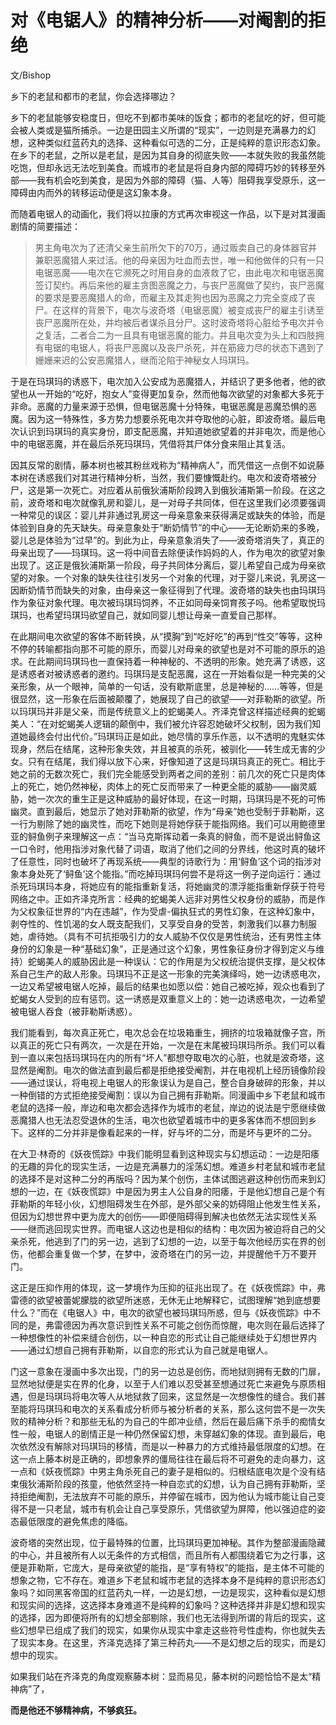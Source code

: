 # 对《电锯人》的精神分析——对阉割的拒绝

文/Bishop

乡下的老鼠和都市的老鼠，你会选择哪边？

乡下的老鼠能够安稳度日，但吃不到都市美味的饭食；都市的老鼠吃的好，但可能会被人类或是猫所捕杀。一边是田园主义所谓的“现实”，一边则是充满暴力的幻想，这种类似红蓝药丸的选择、这种看似可选的二分，正是纯粹的意识形态幻象。在乡下的老鼠，之所以是老鼠，是因为其自身的彻底失败——本就失败的我虽然能吃饱，但却永远无法吃到美食。而城市的老鼠是将自身内部的障碍巧妙的转移至外部——我有机会吃到美食，是因为外部的障碍（猫、人等）阻碍我享受原乐，这一障碍由内而外的转移运动便是这幻象本身。

而随着电锯人的动画化，我们将以拉康的方式再次审视这一作品，以下是对其漫画剧情的简要描述：

>男主角电次为了还清父亲生前所欠下的70万，通过贩卖自己的身体器官并兼职恶魔猎人来过活。他的母亲因为吐血而去世，唯一和他做伴的只有一只电锯恶魔——电次在它濒死之时用自身的血液救了它，由此电次和电锯恶魔签订契约。再后来他的雇主贪图恶魔之力，与丧尸恶魔做了契约，丧尸恶魔的要求是要恶魔猎人的命，而雇主及其走狗也因为恶魔之力完全变成了丧尸。在这样的背景下，电次与波奇塔（电锯恶魔）被变成丧尸的雇主引诱至丧尸恶魔所在处，并均被后者谋杀且分尸。这时波奇塔将心脏给予电次并令之复活，二者合二为一且具有电锯恶魔的能力。并且电次变为头上和四肢拥有电锯的电锯人，将丧尸恶魔以及丧尸杀死，并在筋疲力尽的状态下遇到了姗姗来迟的公安恶魔猎人，继而沦陷于神秘女人玛琪玛。

于是在玛琪玛的诱惑下，电次加入公安成为恶魔猎人，并结识了更多他者，他的欲望也从一开始的“吃好，抱女人”变得更加复杂，然而他每次欲望的对象都大多死于非命。恶魔的力量来源于恐惧，但电锯恶魔十分特殊，电锯恶魔是恶魔恐惧的恶魔。因为这一特殊性，多方势力想要杀死电次并夺取他的心脏，即波奇塔。最后电次认识到玛琪玛的真实身份，即支配恶魔，并知道她欲望着的并非电次，而是他心中的电锯恶魔，并在最后杀死玛琪玛，凭借将其尸体分食来阻止其复活。

因其反常的剧情，藤本树也被其粉丝戏称为“精神病人”，而凭借这一点倒不如说藤本树在诱惑我们对其进行精神分析，当然，我们要慷慨赴约。电次和波奇塔被分尸，这是第一次死亡。对应着从前俄狄浦斯阶段跨入到俄狄浦斯第一阶段。在这之前，波奇塔和电次就像乳房和婴儿，是一对母子共同体，但在这里我们必须要强调一种常见的误区：婴儿并非通过乳房这一母亲意象来获得满足或缺失的体验，而是体验到自身的先天缺失。母亲意象处于“断奶情节”的中心——无论断奶来的多晚，婴儿总是体验为“过早”的。到此为止，母亲意象消失了——波奇塔消失了，真正的母亲出现了——玛琪玛。这一将中间音去除便读作妈妈的人，作为电次的欲望对象出现了。这正是俄狄浦斯第一阶段，母子共同体分离后，婴儿希望自己成为母亲欲望的对象。一个对象的缺失往往引发另一个对象的代理，对于婴儿来说，乳房这一因断奶情节而缺失的对象，由母亲这一象征得到了代理。波奇塔的缺失也由玛琪玛作为象征对象代理。电次被玛琪玛饲养，不正如同母亲饲育孩子吗。他希望取悦玛琪玛，也希望玛琪玛欲望自己，就如同婴儿想让母亲一直爱自己那样。

在此期间电次欲望的客体不断转换，从“摸胸”到“吃好吃”的再到“性交”等等，这种不停的转喻都指向那不可能的原乐，而婴儿对母亲的欲望也是对不可能的原乐的追求。在此期间玛琪玛也一直保持着一种神秘的、不透明的形象。她充满了诱惑，这是诱惑者对被诱惑者的邀约。玛琪玛是支配恶魔，这在一开始看似是一种完美的父亲形象，从一个眼神，简单的一句话，没有歇斯底里，总是神秘的……等等，但是很显然，这一形象在后面被颠覆了，她展现了自己的欲望——对菲勒斯的欲望。所以玛琪玛并非是父亲，而是传统意义上的蛇蝎美人。齐泽克曾这样描述经典的蛇蝎美人：“在对蛇蝎美人逻辑的颠倒中，我们被允许容忍她破坏父权制，因为我们知道她最终会付出代价。”玛琪玛正是如此，她尽情的享乐作恶，以不透明的鬼魅实体现身，然后在结尾，这种形象失效，并且被真的杀死，被驯化——转生成无害的少女。只有在结尾，我们得以放下心来，好像知道了这是玛琪玛真正的死亡。相比于她之前的无数次死亡，我们完全能感受到两者之间的差别：前几次的死亡只是肉体上的死亡，她仍然神秘，肉体上的死亡反而带来了一种更全能的威胁——幽灵威胁，她一次次的重生正是这种威胁的最好体现，在这一时期，玛琪玛是不死的可怖幽灵。直到最后，她显示了她对菲勒斯的欲望，作为“母亲”她也受制于菲勒斯，这一行为剔除了她的幽灵性，而吃下她则是将她俘获于能指网络。我们可以用鲍德里亚的鲟鱼例子来理解这一点：“当马克斯挥动着一条真的鲟鱼，而不是说出鲟鱼这一口令时，他用指涉对象代替了词语，取消了他们之间的分界线，他这时真的破坏了任意性，同时也破坏了再现系统——典型的诗歌行为：用‘鲟鱼’这个词的指涉对象本身处死了‘鲟鱼’这个能指。”而吃掉玛琪玛何尝不是将这一例子逆向运行：通过杀死玛琪玛本身，将她应有的能指重新复活，将她幽灵的漂浮能指重新俘获于符号网络之中。正如齐泽克所言：经典的蛇蝎美人远非对男性父权身份的威胁，而是作为父权象征世界的“内在违越”，作为受虐-偏执狂式的男性幻象，在这种幻象中，剥夺性的、性饥渴的女人既支配我们，又享受自身的受苦，刺激我们以暴力制服她，虐待她。（具有不可抗拒吸引力的女人威胁不仅仅是男性统治，还有男性主体身份的幻象是一种“基础幻象”，正是通过这个幻象，男性象征身份才得到定义与维持）蛇蝎美人的威胁因此是一种误认：它的作用是为父权统治提供支撑，是父权体系自己生产的敌人形象。玛琪玛不正是这一形象的完美演绎吗，她一边诱惑电次，一边又希望被电锯人吃掉，最后的结果也如愿以偿：她自己被吃掉，观众也看到了蛇蝎女人受到的应有惩罚。这一诱惑是双重意义上的：她一边诱惑电次，一边希望被电锯人吞食（被菲勒斯诱惑）。

我们能看到，每次真正死亡，电次总会在垃圾箱重生，拥挤的垃圾箱就像子宫，所以真正的死亡只有两次，一次是在开始，一次是在末尾被玛琪玛所杀。我们可以看到一直以来包括玛琪玛在内的所有“坏人”都想夺取电次的心脏，也就是波奇塔，这显然是阉割。电次的做法直到最后都是拒绝接受阉割，并在电视机上经历镜像阶段——通过误认，将电视上电锯人的形象误认为是自己，整合自身破碎的形象，并以一种倒错的方式拒绝接受阉割：误以为自己拥有菲勒斯。同漫画中乡下老鼠和城市老鼠的选择一般，岸边和电次都会选择作为城市的老鼠，岸边的说法是宁愿继续做恶魔猎人也无法忍受退休的生活，电次也欲望着城市中的更多客体而不想回到乡下。这样的二分并非是像看起来的一样，好与坏的二分，而是坏与更坏的二分。

在大卫·林奇的《妖夜慌踪》中我们能明显看到这种现实与幻想运动：一边是阳痿的无趣的异化的现实生活，一边是充满暴力的淫荡幻想。难道乡村老鼠和城市老鼠的选择不是对这种二分的再版吗？因为某个创伤，主体试图逃避这种创伤而来到幻想的一边，在《妖夜慌踪》中是因为男主人公自身的阳痿，于是他幻想自己是个有菲勒斯的年轻小伙，幻想阻碍发生在外部，是外部父亲的妨碍阻止他发生性关系，但因为幻想世界中更为庞大的创伤——即便阻碍得到解决也依然无法实现性关系——继而逃回现实世界。而电锯人这边也是相似的结构：电次因为被迫将自己的父亲杀死，他逃到了门的另一边，逃到了幻想的一边，以至于每次他经历实在界的创伤，他都会重复做一个梦，在梦中，波奇塔在门的另一边，并提醒他千万不要开门。

这正是压抑作用的体现，这一梦境作为压抑的征兆出现了。在《妖夜慌踪》中，弗雷德的欲望被蕾妮朦胧的欲望所迷惑，无休无止地解释它，试图理解“她到底想要什么？”而在《电锯人》中，电次的欲望也被玛琪玛所惑，但与《妖夜慌踪》中不同的是，弗雷德因为再次意识到性关系不可能之创伤而惊醒，电次则在最后选择了一种想像性的补偿来缝合创伤，以一种自恋的形式让自己能继续处于幻想世界内——通过幻想自己拥有菲勒斯，以自恋的形式认为自己就是电锯人。

门这一意象在漫画中多次出现，门的另一边总是创伤，而地狱则拥有无数的门扉，显然地狱便是实在界的化身，以至于人们难以忍受甚至想通过死亡来避免与原质相遇，但是玛琪玛将电次等人从地狱救了回来，这显然是一次想像性的缝合。我们甚至能将玛琪玛和电次的关系看成分析师与被分析者的关系，那么这何尝不是一次失败的精神分析？和那些无私的为自己的牛郎冲业绩，然后在最后痛下杀手的痴情女性一般，电锯人的剧情正是一种仍然保留幻想，未穿越幻象的体现。直到最后，电次依然没有解除对玛琪玛的移情，而是以一种暴力的方式维持最低限度的幻想。在这一点上藤本树是正确的，即想象界的僵局往往在最后将不可避免的走向暴力，这一点和《妖夜慌踪》中男主角杀死自己的妻子是相似的。归根结底电次是个没有结束俄狄浦斯阶段的孩童，他依然坚持一种自恋式的幻想，认为自己拥有菲勒斯，坚持拒绝阉割，无法放弃不可能的原乐，并停留在城市，因为他认为城市能让自己变得不是一只老鼠，城市有机会让自己享受原乐，凭借欲望为屏障，他以强迫症的姿态最低限度的避免焦虑的降临。

波奇塔的突然出现，位于最特殊的位置，比玛琪玛更加神秘。其作为整部漫画隐藏的中心，并且被所有人以无条件的方式相信，而且所有人都围绕着它为之行事，这便是菲勒斯，它庞大，是母亲欲望的能指，是“享有特权”的能指，是主体不可能的想象之物，它不存在。难道乡下老鼠和城市老鼠的选择本身不是纯粹的意识形态幻象吗？如同黑客帝国的红蓝药丸一样，一边是幻想，一边是现实，这种看似是幻想和现实间的选择，这选择本身难道不是纯粹的幻象吗？这种选择并非是幻想和现实的选择，因为即便将所有的幻想全部剔除，我们也无法得到所谓的背后的现实，这些幻想早已组成了我们的现实，如果你从现实中拿走这些符号性虚构，你也就失去了现实本身。在这里，齐泽克选择了第三种药丸——不是幻想之后的现实，而是幻想中的现实。

如果我们站在齐泽克的角度观察藤本树：显而易见，藤本树的问题恰恰不是太“精神病”了，

**而是他还不够精神病，不够疯狂。**
